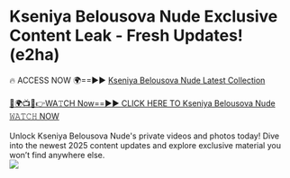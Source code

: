 # Kseniya Belousova Nude Exclusive Content Leak - Fresh Updates! (e2ha)

🔥 ACCESS NOW 🌍==►► <a href="https://tinyurl.com/yc657z5k" rel="nofollow">Kseniya Belousova Nude Latest Collection</a>
<br><br>
[🔴🌍📺📱👉WA𝚃CH Now==►► CLICK HERE TO Kseniya Belousova Nude 𝚆𝙰𝚃𝙲𝙷 NOW](https://tinyurl.com/yc657z5k)
<br><br>
Unlock Kseniya Belousova Nude's private videos and photos today! Dive into the newest 2025 content updates and explore exclusive material you won’t find anywhere else.
<br>
<a href="https://tinyurl.com/yc657z5k" rel="nofollow" data-target="animated-image.originalLink"><img src="https://camo.githubusercontent.com/8a4f000d20f83aca3bf7ec5f350d767afa0574a8a352519fd8cfa583a6f93a33/68747470733a2f2f692e696d6775722e636f6d2f644a486b345a712e676966" data-canonical-src="https://i.imgur.com/dJHk4Zq.gif" style="max-width: 100%; display: inline-block;" data-target="animated-image.originalImage"></a>
<br>
